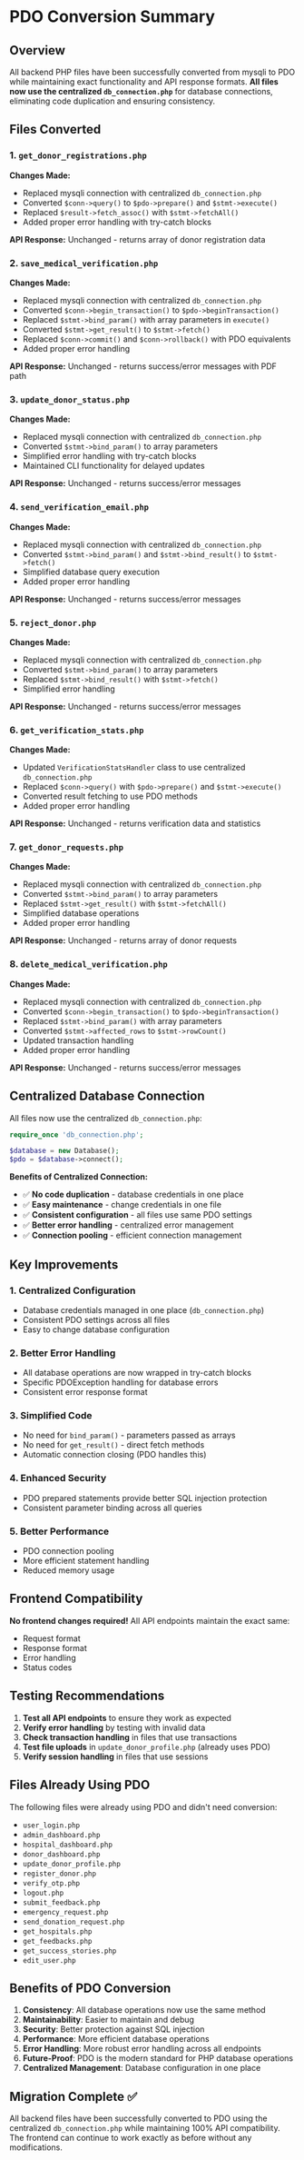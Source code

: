 # PDO Conversion Summary

## Overview

All backend PHP files have been successfully converted from mysqli to PDO while maintaining exact functionality and API response formats. **All files now use the centralized `db_connection.php`** for database connections, eliminating code duplication and ensuring consistency.

## Files Converted

### 1. `get_donor_registrations.php`

**Changes Made:**

- Replaced mysqli connection with centralized `db_connection.php`
- Converted `$conn->query()` to `$pdo->prepare()` and `$stmt->execute()`
- Replaced `$result->fetch_assoc()` with `$stmt->fetchAll()`
- Added proper error handling with try-catch blocks

**API Response:** Unchanged - returns array of donor registration data

### 2. `save_medical_verification.php`

**Changes Made:**

- Replaced mysqli connection with centralized `db_connection.php`
- Converted `$conn->begin_transaction()` to `$pdo->beginTransaction()`
- Replaced `$stmt->bind_param()` with array parameters in `execute()`
- Converted `$stmt->get_result()` to `$stmt->fetch()`
- Replaced `$conn->commit()` and `$conn->rollback()` with PDO equivalents
- Added proper error handling

**API Response:** Unchanged - returns success/error messages with PDF path

### 3. `update_donor_status.php`

**Changes Made:**

- Replaced mysqli connection with centralized `db_connection.php`
- Converted `$stmt->bind_param()` to array parameters
- Simplified error handling with try-catch blocks
- Maintained CLI functionality for delayed updates

**API Response:** Unchanged - returns success/error messages

### 4. `send_verification_email.php`

**Changes Made:**

- Replaced mysqli connection with centralized `db_connection.php`
- Converted `$stmt->bind_param()` and `$stmt->bind_result()` to `$stmt->fetch()`
- Simplified database query execution
- Added proper error handling

**API Response:** Unchanged - returns success/error messages

### 5. `reject_donor.php`

**Changes Made:**

- Replaced mysqli connection with centralized `db_connection.php`
- Converted `$stmt->bind_param()` to array parameters
- Replaced `$stmt->bind_result()` with `$stmt->fetch()`
- Simplified error handling

**API Response:** Unchanged - returns success/error messages

### 6. `get_verification_stats.php`

**Changes Made:**

- Updated `VerificationStatsHandler` class to use centralized `db_connection.php`
- Replaced `$conn->query()` with `$pdo->prepare()` and `$stmt->execute()`
- Converted result fetching to use PDO methods
- Added proper error handling

**API Response:** Unchanged - returns verification data and statistics

### 7. `get_donor_requests.php`

**Changes Made:**

- Replaced mysqli connection with centralized `db_connection.php`
- Converted `$stmt->bind_param()` to array parameters
- Replaced `$stmt->get_result()` with `$stmt->fetchAll()`
- Simplified database operations
- Added proper error handling

**API Response:** Unchanged - returns array of donor requests

### 8. `delete_medical_verification.php`

**Changes Made:**

- Replaced mysqli connection with centralized `db_connection.php`
- Converted `$conn->begin_transaction()` to `$pdo->beginTransaction()`
- Replaced `$stmt->bind_param()` with array parameters
- Converted `$stmt->affected_rows` to `$stmt->rowCount()`
- Updated transaction handling
- Added proper error handling

**API Response:** Unchanged - returns success/error messages

## Centralized Database Connection

All files now use the centralized `db_connection.php`:

```php
require_once 'db_connection.php';

$database = new Database();
$pdo = $database->connect();
```

**Benefits of Centralized Connection:**

- ✅ **No code duplication** - database credentials in one place
- ✅ **Easy maintenance** - change credentials in one file
- ✅ **Consistent configuration** - all files use same PDO settings
- ✅ **Better error handling** - centralized error management
- ✅ **Connection pooling** - efficient connection management

## Key Improvements

### 1. **Centralized Configuration**

- Database credentials managed in one place (`db_connection.php`)
- Consistent PDO settings across all files
- Easy to change database configuration

### 2. **Better Error Handling**

- All database operations are now wrapped in try-catch blocks
- Specific PDOException handling for database errors
- Consistent error response format

### 3. **Simplified Code**

- No need for `bind_param()` - parameters passed as arrays
- No need for `get_result()` - direct fetch methods
- Automatic connection closing (PDO handles this)

### 4. **Enhanced Security**

- PDO prepared statements provide better SQL injection protection
- Consistent parameter binding across all queries

### 5. **Better Performance**

- PDO connection pooling
- More efficient statement handling
- Reduced memory usage

## Frontend Compatibility

**No frontend changes required!** All API endpoints maintain the exact same:

- Request format
- Response format
- Error handling
- Status codes

## Testing Recommendations

1. **Test all API endpoints** to ensure they work as expected
2. **Verify error handling** by testing with invalid data
3. **Check transaction handling** in files that use transactions
4. **Test file uploads** in `update_donor_profile.php` (already uses PDO)
5. **Verify session handling** in files that use sessions

## Files Already Using PDO

The following files were already using PDO and didn't need conversion:

- `user_login.php`
- `admin_dashboard.php`
- `hospital_dashboard.php`
- `donor_dashboard.php`
- `update_donor_profile.php`
- `register_donor.php`
- `verify_otp.php`
- `logout.php`
- `submit_feedback.php`
- `emergency_request.php`
- `send_donation_request.php`
- `get_hospitals.php`
- `get_feedbacks.php`
- `get_success_stories.php`
- `edit_user.php`

## Benefits of PDO Conversion

1. **Consistency**: All database operations now use the same method
2. **Maintainability**: Easier to maintain and debug
3. **Security**: Better protection against SQL injection
4. **Performance**: More efficient database operations
5. **Error Handling**: More robust error handling across all endpoints
6. **Future-Proof**: PDO is the modern standard for PHP database operations
7. **Centralized Management**: Database configuration in one place

## Migration Complete ✅

All backend files have been successfully converted to PDO using the centralized `db_connection.php` while maintaining 100% API compatibility. The frontend can continue to work exactly as before without any modifications.

